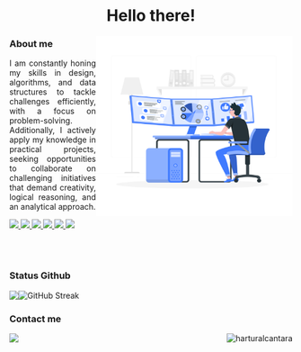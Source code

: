 <h1 align="center"> Hello there! </h1>

<img src="./images/developer.svg" align="right" width="350" height="320" />

### About me 

<p align="justify">
  I am constantly honing my skills in design, algorithms, and data structures to tackle challenges efficiently, with a focus on problem-solving. Additionally, I actively apply my knowledge in practical projects, seeking opportunities to collaborate on challenging initiatives that demand creativity, logical reasoning, and an analytical approach.
  <p align="left">
    <a href="https://www.youtube.com/channel/UCaQb0b1i1-s35Ro68c1v6IQ" target="_blank"> <img src="https://img.shields.io/badge/YouTube-FF0000?style=for-the-badge&logo=youtube&logoColor=white" target="_blank"> </a>
    <a href="https://www.instagram.com/harturalcantara/" alt="Instagram"> <img src="https://img.shields.io/badge/-Instagram-DF0174?style=for-the-badge&logo=instagram&logoColor=white&link=https://www.instagram.com/harturalcantara/"/> </a>
    <a href="https://www.linkedin.com/in/harturalcantara" alt="Linkedin"> <img src="https://img.shields.io/badge/-Linkedin-0e76a8?style=for-the-badge&logo=Linkedin&logoColor=white&link=https://www.linkedin.com/in/harturalcantara" /> </a>
    <a href="https://dev.to/harturalcantara" alt="Dev.to"> <img src="https://img.shields.io/badge/dev.to-0A0A0A?style=for-the-badge&logo=devdotto&logoColor=white&link=https://dev.to/harturalcantara" /> </a>
    <a href="https://www.hackerrank.com/profile/harturalcantara" alt="HackerRank"> <img src="https://img.shields.io/badge/-Hackerrank-2EC866?style=for-the-badge&logo=HackerRank&logoColor=white&link=https://www.hackerrank.com/profile/harturalcantara" /> </a>
    <a href="https://medium.com/@harturalcantara" alt="Medium"> <img src="https://img.shields.io/badge/Medium-12100E?style=for-the-badge&logo=medium&logoColor=white&link=https://medium.com/@harturalcantara" /> </a>
  </p>
</p>

<br>
<br>

### Status Github
<div align="center" style="display: flex;">
  <img src="https://github-readme-stats.vercel.app/api?username=harturalcantara&theme=algolia&show_icons=true" /> 
  <img src="https://github-readme-streak-stats.herokuapp.com?user=harturalcantara&theme=algolia" alt="GitHub Streak" alt="stats" />
</div>

### Contact me

<div>
  <a href = "mailto:harturalcantara@gmail.com"> <img src="https://img.shields.io/badge/-Gmail-%23EA4335?style=for-the-badge&logo=gmail&logoColor=white" target="_blank"> </a>
  <img align="right" src="https://komarev.com/ghpvc/?username=harturalcantara&style=for-the-badge" alt="harturalcantara" />
</div>
